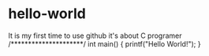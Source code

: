 # hello-world
It is my first time to use github
it's about C programer
/*********************/
int main()
{
   printf("Hello World!");
}

